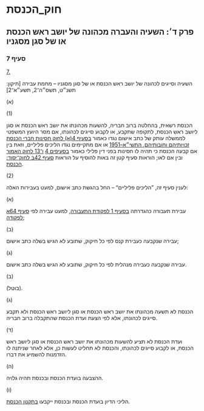 # חוק_הכנסת

## פרק ד׳: השעיה והעברה מכהונה של יושב ראש הכנסת או של סגן מסגניו

### סעיף 7

[7.](https://he.wikisource.org/wiki/%D7%97%D7%95%D7%A7_%D7%94%D7%9B%D7%A0%D7%A1%D7%AA#%D7%A1%D7%A2%D7%99%D7%A3_7)

השעיה וסייגים לכהונה של יושב ראש הכנסת או של סגן מסגניו – מחמת עבירה [תיקון: תשנ״ט, תשס״ה־2, תשע״א־2]

(א)

(1)

הכנסת רשאית, בהחלטה ברוב חבריה, להשעות מכהונתו את יושב ראש הכנסת או סגן ליושב ראש הכנסת, לתקופה שתקבע, או לקבוע סייגים לכהונתו, אם מסר היועץ המשפטי לממשלה עותק של כתב אישום נגדו כאמור [בסעיף 4(א) לחוק חסינות חברי הכנסת זכויותיהם וחובותיהם, התשי״א–1951](https://he.wikisource.org/wiki/%D7%97%D7%95%D7%A7_%D7%97%D7%A1%D7%99%D7%A0%D7%95%D7%AA_%D7%97%D7%91%D7%A8%D7%99_%D7%94%D7%9B%D7%A0%D7%A1%D7%AA_%D7%96%D7%9B%D7%95%D7%99%D7%95%D7%AA%D7%99%D7%94%D7%9D_%D7%95%D7%97%D7%95%D7%91%D7%95%D7%AA%D7%99%D7%94%D7%9D#%D7%A1%D7%A2%D7%99%D7%A3_4 "חוק חסינות חברי הכנסת זכויותיהם וחובותיהם") או אם מתקיימים נגדו הליכים פליליים, וזאת בין אם קבעה הכנסת כי תהיה לו חסינות בפני דין פלילי כאמור [בסעיפים 4](https://he.wikisource.org/wiki/%D7%97%D7%95%D7%A7_%D7%97%D7%A1%D7%99%D7%A0%D7%95%D7%AA_%D7%97%D7%91%D7%A8%D7%99_%D7%94%D7%9B%D7%A0%D7%A1%D7%AA_%D7%96%D7%9B%D7%95%D7%99%D7%95%D7%AA%D7%99%D7%94%D7%9D_%D7%95%D7%97%D7%95%D7%91%D7%95%D7%AA%D7%99%D7%94%D7%9D#%D7%A1%D7%A2%D7%99%D7%A3_4 "חוק חסינות חברי הכנסת זכויותיהם וחובותיהם") [ו־13 לחוק האמור](https://he.wikisource.org/wiki/%D7%97%D7%95%D7%A7_%D7%97%D7%A1%D7%99%D7%A0%D7%95%D7%AA_%D7%97%D7%91%D7%A8%D7%99_%D7%94%D7%9B%D7%A0%D7%A1%D7%AA_%D7%96%D7%9B%D7%95%D7%99%D7%95%D7%AA%D7%99%D7%94%D7%9D_%D7%95%D7%97%D7%95%D7%91%D7%95%D7%AA%D7%99%D7%94%D7%9D#%D7%A1%D7%A2%D7%99%D7%A3_13 "חוק חסינות חברי הכנסת זכויותיהם וחובותיהם") ובין אם לאו; הוראות סעיף קטן זה באות להוסיף על הוראות [סעיף 42ב לחוק־יסוד: הכנסת](https://he.wikisource.org/wiki/%D7%97%D7%95%D7%A7-%D7%99%D7%A1%D7%95%D7%93:_%D7%94%D7%9B%D7%A0%D7%A1%D7%AA#%D7%A1%D7%A2%D7%99%D7%A3_42%D7%91 "חוק-יסוד: הכנסת").

(2)

לענין סעיף זה, ”הליכים פליליים“ – החל בהגשת כתב אישום, למעט בעבירות האלה:

(א)

עבירת תעבורה כהגדרתה [בסעיף 1 לפקודת התעבורה](https://he.wikisource.org/wiki/%D7%A4%D7%A7%D7%95%D7%93%D7%AA_%D7%94%D7%AA%D7%A2%D7%91%D7%95%D7%A8%D7%94#%D7%A1%D7%A2%D7%99%D7%A3_1 "פקודת התעבורה"), למעט עבירה לפי [סעיף 64א לפקודה](https://he.wikisource.org/wiki/%D7%A4%D7%A7%D7%95%D7%93%D7%AA_%D7%94%D7%AA%D7%A2%D7%91%D7%95%D7%A8%D7%94#%D7%A1%D7%A2%D7%99%D7%A3_64%D7%90 "פקודת התעבורה");

(ב)

עבירה שנקבעה כעבירת קנס לפי כל חיקוק, שתובע לא הגיש בשלה כתב אישום;

(ג)

עבירה שנקבעה כעבירה מנהלית לפי כל חיקוק, שתובע לא הגיש בשלה כתב אישום.

(ב)

(בוטל).

(ג)

הכנסת לא תשעה מכהונתו את יושב ראש הכנסת או סגן ליושב ראש הכנסת ולא תקבע סייגים לכהונתו, אלא לפי הצעת ועדת הכנסת שהתקבלה ברוב חבריה.

(ד)

ועדת הכנסת לא תציע להשעות מכהונתו את יושב ראש הכנסת או סגן ליושב ראש הכנסת, או לקבוע סייגים לכהונתו, והכנסת לא תחליט לעשות כן, אלא לאחר שניתנה לו הזדמנות להשמיע את דברו.

(ה)

ההצבעה בועדת הכנסת ובכנסת תהיה גלויה.

(ו)

הליכי הדיון בועדת הכנסת ובכנסת ייקבעו [בתקנון הכנסת](https://he.wikisource.org/wiki/%D7%AA%D7%A7%D7%A0%D7%95%D7%9F_%D7%94%D7%9B%D7%A0%D7%A1%D7%AA "תקנון הכנסת").
